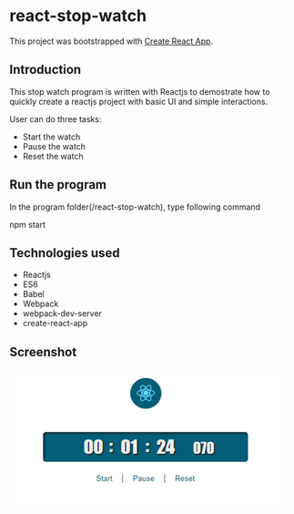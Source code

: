 # react-stop-watch

This project was bootstrapped with [Create React App](https://github.com/facebookincubator/create-react-app).

## Introduction

This stop watch program is written with Reactjs to demostrate how to quickly create a reactjs project with basic UI and simple interactions. 

User can do three tasks:
* Start the watch
* Pause the watch
* Reset the watch

## Run the program
In the program folder(/react-stop-watch), type following command

npm start

## Technologies used

* Reactjs
* ES6
* Babel
* Webpack
* webpack-dev-server
* create-react-app

## Screenshot

![screenshot](https://raw.githubusercontent.com/bdbox/react-stop-watch/master/public/screenshot.png)
